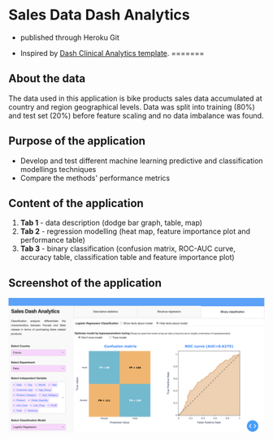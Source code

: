# Sales Data Dash Analytics
* published through Heroku Git

* Inspired by [Dash Clinical Analytics template](https://dash-gallery.plotly.host/dash-clinical-analytics/).
=======
## About the data
The data used in this application is bike products sales data accumulated at 
country and region geographical levels. Data was split into training (80%) and 
test set (20%) before feature scaling and no data imbalance was found. 

## Purpose of the application
* Develop and test different machine learning predictive and classification modellings techniques
* Compare the methods' performance metrics

## Content of the application
1. **Tab 1** - data description (dodge bar graph, table, map)
2. **Tab 2** - regression modelling (heat map, feature importance plot and performance table)
3. **Tab 3** - binary classification (confusion matrix, ROC-AUC curve, accuracy table, classification table 
and feature importance plot)

## Screenshot of the application
![screenshot](img/DASH.png)
